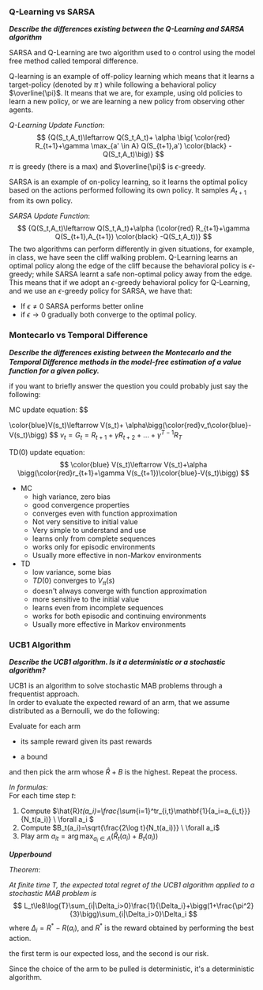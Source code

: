 

### Q-Learning vs SARSA

***Describe the differences existing between the Q-Learning and SARSA algorithm***

SARSA and Q-Learning are two algorithm used to o control using the model free method called temporal difference.

Q-learning is an example of off-policy learning which means that it learns a target-policy (denoted by $\pi$ ) while following a behavioral policy $\overline{\pi}$. It means that we are, for example, using old policies to learn a new policy, or we are learning a new policy from observing other agents.

*Q-Learning Update Function*:
$$
{Q(S_t,A_t)\leftarrow Q(S_t,A_t)+ \alpha \big( \color{red} R_{t+1}+\gamma \max_{a' \in A}  Q(S_{t+1},a') \color{black} - Q(S_t,A_t)\big)}
$$
 $\pi$ is greedy (there is a max) and $\overline{\pi}$ is $\epsilon$-greedy.

SARSA is an example of on-policy learning, so it learns the optimal policy based on the actions performed following its own policy. It samples $A_{t+1}$ from its own policy.

*SARSA Update Function*:
$$
{Q(S_t,A_t)\leftarrow Q(S_t,A_t)+\alpha (\color{red} R_{t+1}+\gamma Q(S_{t+1},A_{t+1}) \color{black} -Q(S_t,A_t))}
$$
The two algorithms can perform differently in given situations, for example, in class, we have seen the cliff walking problem. Q-Learning learns an optimal policy along the edge of the cliff because the behavioral policy is $\epsilon$-greedy; while SARSA learnt a safe non-optimal policy away from the edge. This means that if we adopt an $\epsilon$-greedy behavioral policy for Q-Learning, and we use an $\epsilon$-greedy policy for SARSA, we have that:

- If $\epsilon\neq 0$ SARSA performs better online
- if $\epsilon\to 0$ gradually both converge to the optimal policy.













### Montecarlo vs Temporal Difference

***Describe the diﬀerences existing between the Montecarlo and the Temporal Diﬀerence methods in the model-free estimation of a value function for a given policy.***

if you want to briefly answer the question you could probably just say the following:

MC update equation:
$$

\color{blue}V(s_t)\leftarrow V(s_t)+ \alpha\bigg(\color{red}v_t\color{blue}-V(s_t)\bigg)
$$
${v_t=G_t=R_{t+1}+\gamma R_{t+2}+...+\gamma^{T-1}R_T}$

TD(0) update equation:
$$
\color{blue} V(s_t)\leftarrow V(s_t)+\alpha \bigg(\color{red}r_{t+1}+\gamma V(s_{t+1})\color{blue}-V(s_t)\bigg)
$$

- MC
  - high variance, zero bias
  - good convergence properties
  - converges even with function approximation
  - Not very sensitive to initial value
  - Very simple to understand and use
  - learns only from complete sequences
  - works only for episodic environments
  - Usually more effective in non-Markov environments
- TD
  - low variance, some bias
  - ${TD(0)}$ converges to ${V_\pi(s)}$
  - doesn't always converge with function approximation
  - more sensitive to the initial value
  - learns even from incomplete sequences
  - works for both episodic and continuing environments
  - Usually more effective in Markov environments

















### UCB1 Algorithm

***Describe the UCB1 algorithm. Is it a deterministic or a stochastic algorithm?***

UCB1 is an algorithm to solve stochastic MAB problems through a frequentist approach.  
In order to evaluate the expected reward of an arm, that we assume distributed as a Bernoulli, we do the following:

Evaluate for each arm

- its sample reward  given its past rewards

- a bound 

and then pick the arm whose $\hat{R}+B$ is the highest. Repeat the process.

*In formulas:*  
For each time step $t$:

1. Compute $\hat{R}_t(a_i)=\frac{\sum_{i=1}^tr_{i,t}\mathbf{1}\{a_i=a_{i_t}\}}{N_t(a_i)} \ \forall a_i $
2. Compute $B_t(a_i)=\sqrt{\frac{2\log t}{N_t(a_i)}} \ \forall a_i$
3. Play arm $a_{it}=\arg \max_{a_i\in A}{\bigg(\hat{R}_t(a_i)+B_t(a_i)\bigg)}$

***Upperbound***

*Theorem*:

*At finite time $T$, the expected total regret of the UCB1 algorithm applied to a stochastic MAB problem is*
$$
L_t\le8\log{T}\sum_{i|\Delta_i>0}\frac{1}{\Delta_i}+\bigg(1+\frac{\pi^2}{3}\bigg)\sum_{i|\Delta_i>0}\Delta_i
$$
where $\Delta_i=R^*-R(a_i)$, and $R^*$ is the reward obtained by performing the best action.

the first term is our expected loss, and the second is our risk.

Since the choice of the arm to be pulled is deterministic, it's a deterministic algorithm.

